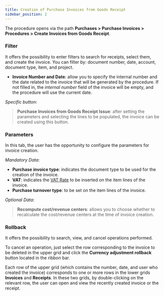 ```yaml
---
title: Creation of Purchase Invoices from Goods Receipt 
sidebar_position: 2
---
```


The procedure opens via the path **Purchases > Purchase Invoices > Procedures > Create Invoices from Goods Receipt**.

### Filter 

It offers the possibility to enter filters to search for receipts, select them, and create the invoice. You can filter by: document number, date, account, document type, item, and project.

- **Invoice Number and Date**: allow you to specify the internal number and the date related to the invoice that will be generated by the procedure. If not filled in, the *internal number* field of the invoice will be empty, and the procedure will use the current date.

*Specific button*: 
> **Purchase Invoices from Goods Receipt Issue**: after setting the parameters and selecting the lines to be populated, the invoice can be created using this button.

### Parameters

In this tab, the user has the opportunity to configure the parameters for invoice creation.

*Mandatory Data*:

- **Purchase invoice type**: indicates the document type to be used for the creation of the invoice.
- **VAT**: indicates the [VAT Rate](/docs/configurations/tables/finance/vat-rates) to be inserted on the item lines of the invoice.
- **Purchase turnover type**: to be set on the item lines of the invoice.

*Optional Data*: 
> **Recompute cost/revenue centers**: allows you to choose whether to recalculate the cost/revenue centers at the time of invoice creation.

### Rollback

It offers the possibility to search, view, and cancel operations performed.

To cancel an operation, just select the row corresponding to the invoice to be deleted in the upper grid and click the **Currency adjustment rollback** button located in the ribbon bar.

Each row of the upper grid (which contains the number, date, and user who created the invoice) corresponds to one or more rows in the lower grids **Invoices** and **Receipts**. In these two grids, by double-clicking on the relevant row, the user can open and view the recently created invoice or the receipt.